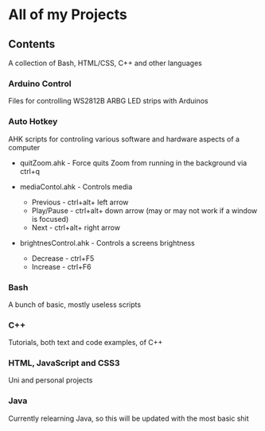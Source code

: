 # All of my Projects

## Contents  
A collection of Bash, HTML/CSS, C++ and other languages

### Arduino Control
Files for controlling WS2812B ARBG LED strips with Arduinos  

### Auto Hotkey
AHK scripts for controling various software and hardware aspects of a computer
- quitZoom.ahk - Force quits Zoom from running in the background via ctrl+q
- mediaContol.ahk - Controls media   
  - Previous - ctrl+alt+ left arrow
  - Play/Pause - ctrl+alt+ down arrow (may or may not work if a window is focused)
  - Next - ctrl+alt+ right arrow

- brightnesControl.ahk - Controls a screens brightness  
  - Decrease - ctrl+F5
  - Increase - ctrl+F6

### Bash
A bunch of basic, mostly useless scripts

### C++
Tutorials, both text and code examples, of C++

### HTML, JavaScript and CSS3
Uni and personal projects

### Java
Currently relearning Java, so this will be updated with the most basic shit

